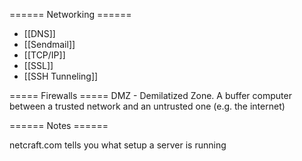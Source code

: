 ====== Networking ======

  * [[DNS]]
  * [[Sendmail]]
  * [[TCP/IP]]
  * [[SSL]]
  * [[SSH Tunneling]]

===== Firewalls =====
DMZ - Demilatized Zone.  A buffer computer between a trusted network and an untrusted one (e.g. the internet)



====== Notes ======

netcraft.com tells you what setup a server is running